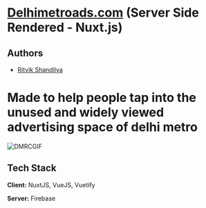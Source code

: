 # [Delhimetroads.com](delhimetroads.com) (Server Side Rendered - Nuxt.js)

## Authors

- [Ritvik Shandilya](https://github.com/ritvikshandilya)


# Made to help people tap into the unused and widely viewed advertising space of delhi metro

![DMRCGIF](https://user-images.githubusercontent.com/5859629/157748933-f234ac5e-b258-4054-bc1d-8506936079f8.gif)


## Tech Stack

**Client:** NuxtJS, VueJS, Vuetify

**Server:** Firebase
